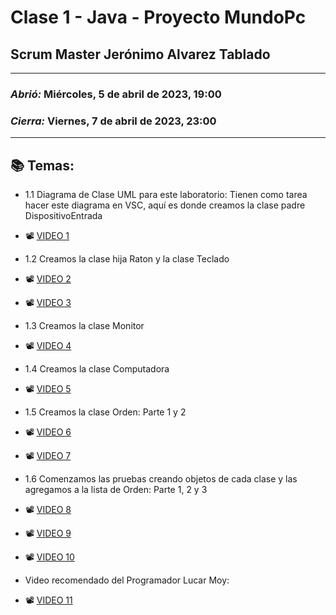 # Clase 1 - Java - Proyecto MundoPc
## Scrum Master Jerónimo Alvarez Tablado

---

### *Abrió:* Miércoles, 5 de abril de 2023, 19:00
### *Cierra:* Viernes, 7 de abril de 2023, 23:00

---

## 📚 Temas:

- 1.1 Diagrama de Clase UML para este laboratorio: Tienen como tarea hacer este diagrama en VSC, aquí es donde creamos la clase padre DispositivoEntrada

- 📽 [VIDEO 1](https://frsrutneduar-my.sharepoint.com/personal/abetancud_frsr_utn_edu_ar/_layouts/15/stream.aspx?id=%2Fpersonal%2Fabetancud%5Ffrsr%5Futn%5Fedu%5Far%2FDocuments%2FJava%20Tercer%20Semestre%202023%2FClase%201%2FClase%201%20Parte%201%20Java%2Emp4&ga=1)

- 1.2 Creamos la clase hija Raton y la clase Teclado

- 📽 [VIDEO 2](https://frsrutneduar-my.sharepoint.com/personal/abetancud_frsr_utn_edu_ar/_layouts/15/stream.aspx?id=%2Fpersonal%2Fabetancud%5Ffrsr%5Futn%5Fedu%5Far%2FDocuments%2FJava%20Tercer%20Semestre%202023%2FClase%201%2FClase%201%20Parte%202%20Java%2Emp4&ga=1)
- 📽 [VIDEO 3](https://frsrutneduar-my.sharepoint.com/personal/abetancud_frsr_utn_edu_ar/_layouts/15/stream.aspx?id=%2Fpersonal%2Fabetancud%5Ffrsr%5Futn%5Fedu%5Far%2FDocuments%2FJava%20Tercer%20Semestre%202023%2FClase%201%2FClase%201%20Parte%203%20Java%2Emp4&ga=1)

- 1.3 Creamos la clase Monitor

- 📽 [VIDEO 4](https://frsrutneduar-my.sharepoint.com/personal/abetancud_frsr_utn_edu_ar/_layouts/15/stream.aspx?id=%2Fpersonal%2Fabetancud%5Ffrsr%5Futn%5Fedu%5Far%2FDocuments%2FJava%20Tercer%20Semestre%202023%2FClase%201%2FClase%201%20parte%204%20Java%2Emp4&ga=1)

- 1.4 Creamos la clase Computadora

- 📽 [VIDEO 5](https://frsrutneduar-my.sharepoint.com/personal/abetancud_frsr_utn_edu_ar/_layouts/15/stream.aspx?id=%2Fpersonal%2Fabetancud%5Ffrsr%5Futn%5Fedu%5Far%2FDocuments%2FJava%20Tercer%20Semestre%202023%2FClase%201%2FClase%201%20Parte%205%20Java%2Emp4&ga=1)

- 1.5 Creamos la clase Orden: Parte 1 y 2 

- 📽 [VIDEO 6](https://frsrutneduar-my.sharepoint.com/personal/abetancud_frsr_utn_edu_ar/_layouts/15/stream.aspx?id=%2Fpersonal%2Fabetancud%5Ffrsr%5Futn%5Fedu%5Far%2FDocuments%2FJava%20Tercer%20Semestre%202023%2FClase%201%2FClase%201%20Parte%206%20Java%2Emp4&ga=1)
- 📽 [VIDEO 7](https://frsrutneduar-my.sharepoint.com/personal/abetancud_frsr_utn_edu_ar/_layouts/15/stream.aspx?id=%2Fpersonal%2Fabetancud%5Ffrsr%5Futn%5Fedu%5Far%2FDocuments%2FJava%20Tercer%20Semestre%202023%2FClase%201%2FClase%201%20Parte%207%20Java%2Emp4&ga=1)

- 1.6 Comenzamos las pruebas creando objetos de cada clase y las agregamos a la lista de Orden: Parte 1, 2 y 3

- 📽 [VIDEO 8](https://frsrutneduar-my.sharepoint.com/personal/abetancud_frsr_utn_edu_ar/_layouts/15/stream.aspx?id=%2Fpersonal%2Fabetancud%5Ffrsr%5Futn%5Fedu%5Far%2FDocuments%2FJava%20Tercer%20Semestre%202023%2FClase%201%2FClase%201%20Parte%208%20Java%2Emp4&ga=1)
- 📽 [VIDEO 9](https://frsrutneduar-my.sharepoint.com/personal/abetancud_frsr_utn_edu_ar/_layouts/15/stream.aspx?id=%2Fpersonal%2Fabetancud%5Ffrsr%5Futn%5Fedu%5Far%2FDocuments%2FJava%20Tercer%20Semestre%202023%2FClase%201%2FClase%201%20Parte%209%20Java%2Emp4&ga=1)
- 📽 [VIDEO 10](https://frsrutneduar-my.sharepoint.com/personal/abetancud_frsr_utn_edu_ar/_layouts/15/stream.aspx?id=%2Fpersonal%2Fabetancud%5Ffrsr%5Futn%5Fedu%5Far%2FDocuments%2FJava%20Tercer%20Semestre%202023%2FClase%201%2FClase%201%20Parte%2010%20Java%2Emp4&ga=1)

- Video recomendado del Programador Lucar Moy:

- 📽 [VIDEO 11](https://youtu.be/VXiCiPYqFMg)

<br>
